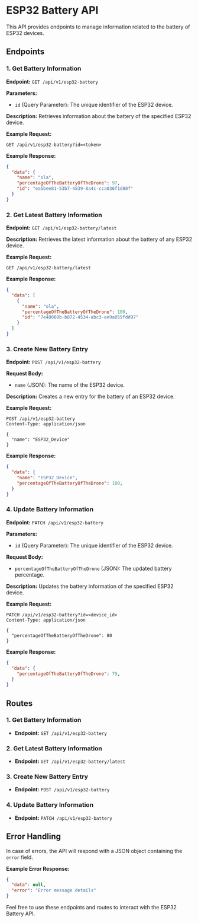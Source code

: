 # ESP32 Battery API

This API provides endpoints to manage information related to the battery of ESP32 devices.

## Endpoints

### 1. Get Battery Information

**Endpoint:** `GET /api/v1/esp32-battery`

**Parameters:**
- `id` (Query Parameter): The unique identifier of the ESP32 device.

**Description:**
Retrieves information about the battery of the specified ESP32 device.

**Example Request:**
```http
GET /api/v1/esp32-battery?id=<token>
```

**Example Response:**
```json
{
  "data": {
    "name": "ola",
    "percentageOfTheBatteryOfTheDrone": 97,
    "id": "ea5bee81-53b7-4839-8a4c-cca036f1d80f"
  }
}
```

### 2. Get Latest Battery Information

**Endpoint:** `GET /api/v1/esp32-battery/latest`

**Description:**
Retrieves the latest information about the battery of any ESP32 device.

**Example Request:**
```http
GET /api/v1/esp32-battery/latest
```

**Example Response:**
```json
{
  "data": [
    {
      "name": "ola",
      "percentageOfTheBatteryOfTheDrone": 100,
      "id": "7e48060b-b872-4534-abc3-ee9a059fdd97"
    }
  ]
}
```

### 3. Create New Battery Entry

**Endpoint:** `POST /api/v1/esp32-battery`

**Request Body:**
- `name` (JSON): The name of the ESP32 device.

**Description:**
Creates a new entry for the battery of an ESP32 device.

**Example Request:**
```http
POST /api/v1/esp32-battery
Content-Type: application/json

{
  "name": "ESP32_Device"
}
```

**Example Response:**
```json
{
  "data": {
    "name": "ESP32_Device",
    "percentageOfTheBatteryOfTheDrone": 100,
  }
}
```

### 4. Update Battery Information

**Endpoint:** `PATCH /api/v1/esp32-battery`

**Parameters:**
- `id` (Query Parameter): The unique identifier of the ESP32 device.

**Request Body:**
- `percentageOfTheBatteryOfTheDrone` (JSON): The updated battery percentage.

**Description:**
Updates the battery information of the specified ESP32 device.

**Example Request:**
```http
PATCH /api/v1/esp32-battery?id=<device_id>
Content-Type: application/json

{
  "percentageOfTheBatteryOfTheDrone": 80
}
```

**Example Response:**
```json
{
  "data": {
    "percentageOfTheBatteryOfTheDrone": 79,
  }
}
```

## Routes

### 1. Get Battery Information
- **Endpoint:** `GET /api/v1/esp32-battery`

### 2. Get Latest Battery Information
- **Endpoint:** `GET /api/v1/esp32-battery/latest`

### 3. Create New Battery Entry
- **Endpoint:** `POST /api/v1/esp32-battery`

### 4. Update Battery Information
- **Endpoint:** `PATCH /api/v1/esp32-battery`

## Error Handling

In case of errors, the API will respond with a JSON object containing the `error` field.

**Example Error Response:**
```json
{
  "data": null,
  "error": "Error message details"
}
```

Feel free to use these endpoints and routes to interact with the ESP32 Battery API.
